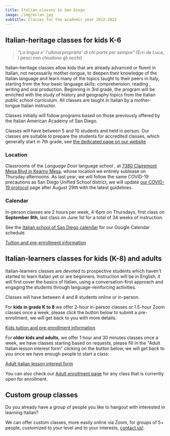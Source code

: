 ```yaml
---
title: Italian classes in San Diego
image: /img/milan.jpg
subtitle: Classes for the academic year 2022-2023
---
```


## Italian-heritage classes for kids K-6

> “*La lingua e' l'ultima proprieta' di chi parte per sempre*”
(Erri de Luca, I pesci non chiudono gli occhi)

Italian-heritage classes allow kids that are already advanced or fluent in Italian, not necessarily mother-tongue, to deepen their knowledge of the
Italian language and learn many of the topics taught to their peers in Italy, starting from the four basic language skills: comprehension, reading , writing and oral production. Beginning in 3rd grade, the program will be enriched with the study of history and geography topics from the Italian public school curriculum. All classes are taught in Italian by a mother-tongue Italian instructor.

Classes initially will follow programs based on those previously offered by the Italian American Academy of San Diego.

Classes will have between 5 and 10 students and held in person.
Our classes are suitable to prepare the students for accredited classes, which generally start in 7th grade, see [the dedicated page on our website](https://www.italianschoolsd.com/accredited-classes/)

### Location

Classrooms of the *Language Door* language school , at [7380 Clairemont Mesa Blvd in Kearny Mesa](https://goo.gl/maps/DLdWjeXqKPrEYyiH6), whose location we entirely sublease on Thursday afternoons.
As last year, we will follow the same COVID-19 precautions as San Diego Unified School district, we will update [our COVID-19 protocol](/covid19) page after August 29th with the latest guidelines.

### Calendar

In-person classes are 2 hours per week, 4-6pm on Thursdays, first class on **September 8th**,
last class on June 1st for a total of 34 weeks of instruction.

See the [Italian school of San Diego calendar](/calendar) for our Google Calendar schedule.

<div class="tc">
<a href="/enroll" class="btn raise">Tuition and pre-enrollment information</a>
</div>

## Italian-learners classes for kids (K-8) and adults

Italian-learners classes are devoted to prospective students which haven't started to learn Italian yet or are beginners.
Instruction will be in English, it will first cover the basics of Italian, using a conversation-first approach and engaging the students through language-reinforcing activities.

Classes will have between 4 and 8 students online or in-person.

For **kids in grade K to 8** we offer 2-hour in-person classes or 1.5-hour Zoom classes once a week,
please click the button below to submit a pre-enrollment, we will get back to you with more details.

<div class="tc">
<a href="/enroll" class="btn raise">Kids tuition and pre-enrollment information</a>
</div>

For **older kids and adults**, we offer 1 hour and 30 minutes classes once a week, we have classes starting
based on requests, please fill in the "Adult Italian lesson interest form" clicking on the button below,
we will get back to you once we have enough people to start a class:

<div class="tc">
<a href="https://forms.gle/LHR7Htpeb3mQzV838" class="btn raise">Adult Italian lesson interest form</a>
</div>

You can also check our [Adult enrollment page](https://www.italianschoolsd.com/enroll-adults/) for any class that is currently open for enrollment.

## Custom group classes

Do you already have a group of people you like to hangout with interested in learning Italian?

We can offer custom classes, more easily online via Zoom, for groups of 5+ people, customized
to your level and to your interests, [contact us!](/contact).

